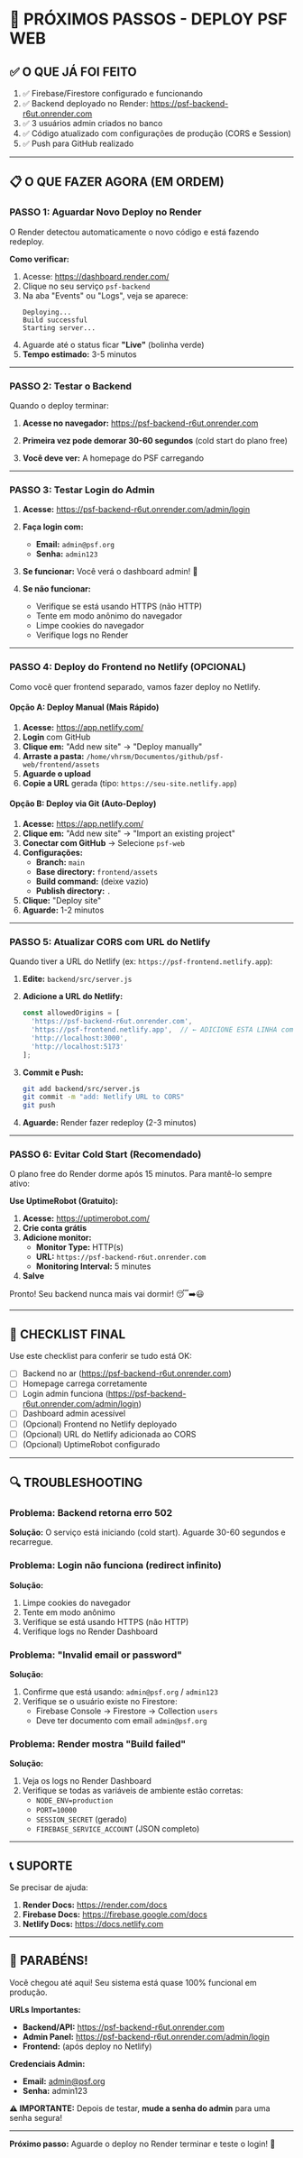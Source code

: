 # 🎯 PRÓXIMOS PASSOS - DEPLOY PSF WEB

## ✅ O QUE JÁ FOI FEITO

1. ✅ Firebase/Firestore configurado e funcionando
2. ✅ Backend deployado no Render: https://psf-backend-r6ut.onrender.com
3. ✅ 3 usuários admin criados no banco
4. ✅ Código atualizado com configurações de produção (CORS e Session)
5. ✅ Push para GitHub realizado

---

## 📋 O QUE FAZER AGORA (EM ORDEM)

### PASSO 1: Aguardar Novo Deploy no Render

O Render detectou automaticamente o novo código e está fazendo redeploy.

**Como verificar:**

1. Acesse: https://dashboard.render.com/
2. Clique no seu serviço `psf-backend`
3. Na aba "Events" ou "Logs", veja se aparece:
   ```
   Deploying...
   Build successful
   Starting server...
   ```
4. Aguarde até o status ficar **"Live"** (bolinha verde)
5. **Tempo estimado:** 3-5 minutos

---

### PASSO 2: Testar o Backend

Quando o deploy terminar:

1. **Acesse no navegador:** https://psf-backend-r6ut.onrender.com

2. **Primeira vez pode demorar 30-60 segundos** (cold start do plano free)

3. **Você deve ver:** A homepage do PSF carregando

---

### PASSO 3: Testar Login do Admin

1. **Acesse:** https://psf-backend-r6ut.onrender.com/admin/login

2. **Faça login com:**
   - **Email:** `admin@psf.org`
   - **Senha:** `admin123`

3. **Se funcionar:** Você verá o dashboard admin! 🎉

4. **Se não funcionar:**
   - Verifique se está usando HTTPS (não HTTP)
   - Tente em modo anônimo do navegador
   - Limpe cookies do navegador
   - Verifique logs no Render

---

### PASSO 4: Deploy do Frontend no Netlify (OPCIONAL)

Como você quer frontend separado, vamos fazer deploy no Netlify.

#### Opção A: Deploy Manual (Mais Rápido)

1. **Acesse:** https://app.netlify.com/
2. **Login** com GitHub
3. **Clique em:** "Add new site" → "Deploy manually"
4. **Arraste a pasta:** `/home/vhrsm/Documentos/github/psf-web/frontend/assets`
5. **Aguarde o upload**
6. **Copie a URL** gerada (tipo: `https://seu-site.netlify.app`)

#### Opção B: Deploy via Git (Auto-Deploy)

1. **Acesse:** https://app.netlify.com/
2. **Clique em:** "Add new site" → "Import an existing project"
3. **Conectar com GitHub** → Selecione `psf-web`
4. **Configurações:**
   - **Branch:** `main`
   - **Base directory:** `frontend/assets`
   - **Build command:** (deixe vazio)
   - **Publish directory:** `.`
5. **Clique:** "Deploy site"
6. **Aguarde:** 1-2 minutos

---

### PASSO 5: Atualizar CORS com URL do Netlify

Quando tiver a URL do Netlify (ex: `https://psf-frontend.netlify.app`):

1. **Edite:** `backend/src/server.js`

2. **Adicione a URL do Netlify:**
   ```javascript
   const allowedOrigins = [
     'https://psf-backend-r6ut.onrender.com',
     'https://psf-frontend.netlify.app',  // ← ADICIONE ESTA LINHA com sua URL real
     'http://localhost:3000',
     'http://localhost:5173'
   ];
   ```

3. **Commit e Push:**
   ```bash
   git add backend/src/server.js
   git commit -m "add: Netlify URL to CORS"
   git push
   ```

4. **Aguarde:** Render fazer redeploy (2-3 minutos)

---

### PASSO 6: Evitar Cold Start (Recomendado)

O plano free do Render dorme após 15 minutos. Para mantê-lo sempre ativo:

**Use UptimeRobot (Gratuito):**

1. **Acesse:** https://uptimerobot.com/
2. **Crie conta grátis**
3. **Adicione monitor:**
   - **Monitor Type:** HTTP(s)
   - **URL:** `https://psf-backend-r6ut.onrender.com`
   - **Monitoring Interval:** 5 minutes
4. **Salve**

Pronto! Seu backend nunca mais vai dormir! 😴➡️😃

---

## 🎯 CHECKLIST FINAL

Use este checklist para conferir se tudo está OK:

- [ ] Backend no ar (https://psf-backend-r6ut.onrender.com)
- [ ] Homepage carrega corretamente
- [ ] Login admin funciona (https://psf-backend-r6ut.onrender.com/admin/login)
- [ ] Dashboard admin acessível
- [ ] (Opcional) Frontend no Netlify deployado
- [ ] (Opcional) URL do Netlify adicionada ao CORS
- [ ] (Opcional) UptimeRobot configurado

---

## 🔍 TROUBLESHOOTING

### Problema: Backend retorna erro 502

**Solução:** O serviço está iniciando (cold start). Aguarde 30-60 segundos e recarregue.

### Problema: Login não funciona (redirect infinito)

**Solução:**
1. Limpe cookies do navegador
2. Tente em modo anônimo
3. Verifique se está usando HTTPS (não HTTP)
4. Verifique logs no Render Dashboard

### Problema: "Invalid email or password"

**Solução:**
1. Confirme que está usando: `admin@psf.org` / `admin123`
2. Verifique se o usuário existe no Firestore:
   - Firebase Console → Firestore → Collection `users`
   - Deve ter documento com email `admin@psf.org`

### Problema: Render mostra "Build failed"

**Solução:**
1. Veja os logs no Render Dashboard
2. Verifique se todas as variáveis de ambiente estão corretas:
   - `NODE_ENV=production`
   - `PORT=10000`
   - `SESSION_SECRET` (gerado)
   - `FIREBASE_SERVICE_ACCOUNT` (JSON completo)

---

## 📞 SUPORTE

Se precisar de ajuda:

1. **Render Docs:** https://render.com/docs
2. **Firebase Docs:** https://firebase.google.com/docs
3. **Netlify Docs:** https://docs.netlify.com

---

## 🎉 PARABÉNS!

Você chegou até aqui! Seu sistema está quase 100% funcional em produção.

**URLs Importantes:**
- **Backend/API:** https://psf-backend-r6ut.onrender.com
- **Admin Panel:** https://psf-backend-r6ut.onrender.com/admin/login
- **Frontend:** (após deploy no Netlify)

**Credenciais Admin:**
- **Email:** admin@psf.org
- **Senha:** admin123

**⚠️ IMPORTANTE:** Depois de testar, **mude a senha do admin** para uma senha segura!

---

**Próximo passo:** Aguarde o deploy no Render terminar e teste o login! 🚀

